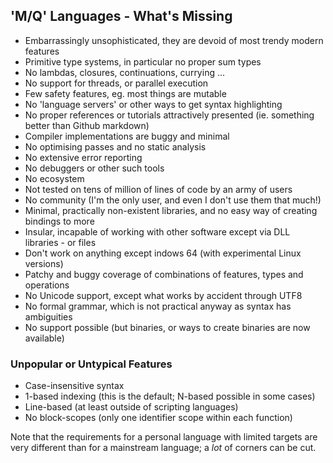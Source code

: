 ## 'M/Q' Languages - What's Missing

* Embarrassingly unsophisticated, they are devoid of most trendy modern features
* Primitive type systems, in particular no proper sum types
* No lambdas, closures, continuations, currying ...
* No support for threads, or parallel execution
* Few safety features, eg. most things are mutable
* No 'language servers' or other ways to get syntax highlighting
* No proper references or tutorials attractively presented (ie. something better than Github markdown)
* Compiler implementations are buggy and minimal
* No optimising passes and no static analysis
* No extensive error reporting
* No debuggers or other such tools
* No ecosystem
* Not tested on tens of million of lines of code by an army of users
* No community (I'm the only user, and even I don't use them that much!)
* Minimal, practically non-existent libraries, and no easy way of creating bindings to more
* Insular, incapable of working with other software except via DLL libraries - or files
* Don't work on anything except indows 64 (with experimental Linux versions)
* Patchy and buggy coverage of combinations of features, types and operations
* No Unicode support, except what works by accident through UTF8
* No formal grammar, which is not practical anyway as syntax has ambiguities
* No support possible (but binaries, or ways to create binaries are now available)

### Unpopular or Untypical Features

* Case-insensitive syntax
* 1-based indexing (this is the default; N-based possible in some cases)
* Line-based (at least outside of scripting languages)
* No block-scopes (only one identifier scope within each function)

Note that the requirements for a personal language with limited targets are very different than for a mainstream language; a *lot* of corners can be cut.

